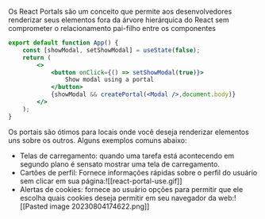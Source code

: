 Os React Portals são um conceito que permite aos desenvolvedores renderizar seus elementos fora da árvore hierárquica do React sem comprometer o relacionamento pai-filho entre os componentes
```jsx
export default function App() {
	const [showModal, setShowModal] = useState(false);
	return (
		<>
			<button onClick={() => setShowModal(true)}>
				Show modal using a portal
			</button>
			{showModal && createPortal(<Modal />,document.body)}
		</>
	);
}
```
Os portais são ótimos para locais onde você deseja renderizar elementos uns sobre os outros. Alguns exemplos comuns abaixo:
- Telas de carregamento: quando uma tarefa está acontecendo em segundo plano  é sensato mostrar uma tela de carregamento.
- Cartões de perfil: Fornece informações rápidas sobre o perfil do usuário sem clicar em sua página:![[react-portal-use.gif]]
- Alertas de cookies: fornece ao usuário opções para permitir que ele escolha quais cookies deseja permitir em seu navegador da web:![[Pasted image 20230804174622.png]]